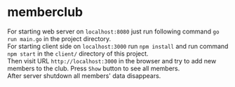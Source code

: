 # memberclub 
For starting web server on `localhost:8080` just run following command ```go run main.go```  in the project directory. <br/>
For starting client side on `localhost:3000` run ```npm install``` and run command  ```npm start``` in the  `client/` directory of this project. <br/>
Then visit  URL `http://localhost:3000` in the browser and try to add new members to the club. Press `Show` button to see all members.<br/>
After server shutdown all members' data disappears.
